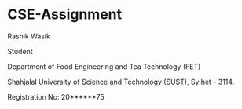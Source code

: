 # CSE-Assignment

Rashik Wasik

Student

Department of Food Engineering and Tea Technology (FET)

Shahjalal University of Science and Technology (SUST), Sylhet - 3114.

Registration No: 20******75
